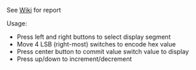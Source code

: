 See [Wiki](https://github.com/werydude/FPGA-Demo/wiki) for report

Usage:
- Press left and right buttons to select display segment
- Move 4 LSB (right-most) switches to encode hex value
- Press center button to commit value switch value to display
- Press up/down to increment/decrement
